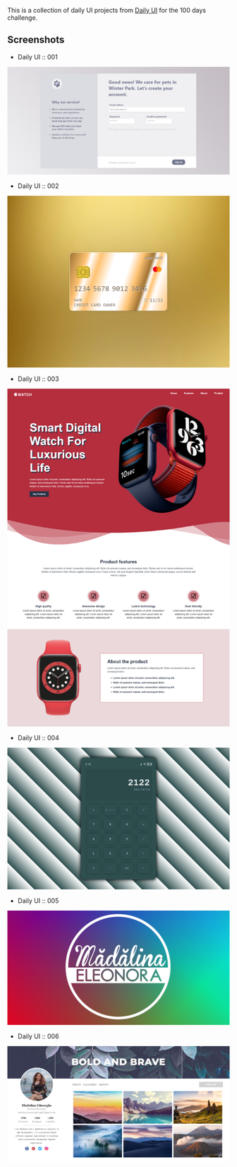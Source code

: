 This is a collection of daily UI projects from [Daily UI](https://www.dailyui.co/) for the 100 days challenge.

## Screenshots
* Daily UI :: 001

![Daily UI :: 001](001/screenshot.png)

* Daily UI :: 002

![Daily UI :: 002](002/screenshot.png)


* Daily UI :: 003

![Daily UI :: 003](003/screenshot.png)


* Daily UI :: 004

![Daily UI :: 004](004/screenshot.png)


* Daily UI :: 005

![Daily UI :: 005](005/screenshot.png)


* Daily UI :: 006

![Daily UI :: 006](006/screenshot.png)

